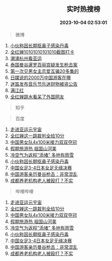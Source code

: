 <div align="center"><h2>实时热搜榜</h2><h4>2023-10-04 02:53:01</h4></div>

> 微博  

1. [小伙称因长期抠鼻子感染丹毒](https://s.weibo.com/weibo?q=%23%E5%B0%8F%E4%BC%99%E7%A7%B0%E5%9B%A0%E9%95%BF%E6%9C%9F%E6%8A%A0%E9%BC%BB%E5%AD%90%E6%84%9F%E6%9F%93%E4%B8%B9%E6%AF%92%23&t=31&band_rank=1&Refer=top)<br />
2. [全红婵10101010101010截图打卡](https://s.weibo.com/weibo?q=%23%E5%85%A8%E7%BA%A2%E5%A9%B510101010101010%E6%88%AA%E5%9B%BE%E6%89%93%E5%8D%A1%23&t=31&band_rank=2&Refer=top)<br />
3. [潮涌杭州看亚运](https://s.weibo.com/weibo?q=%23%E6%BD%AE%E6%B6%8C%E6%9D%AD%E5%B7%9E%E7%9C%8B%E4%BA%9A%E8%BF%90%23&t=31&band_rank=3&Refer=top)<br />
4. [泰国曼谷暹罗百丽宫疑发生枪击案](https://s.weibo.com/weibo?q=%23%E6%B3%B0%E5%9B%BD%E6%9B%BC%E8%B0%B7%E6%9A%B9%E7%BD%97%E7%99%BE%E4%B8%BD%E5%AE%AB%E7%96%91%E5%8F%91%E7%94%9F%E6%9E%AA%E5%87%BB%E6%A1%88%23&t=31&band_rank=4&Refer=top)<br />
5. [第一次见男女主恋爱互骗20多集的](https://s.weibo.com/weibo?q=%23%E7%AC%AC%E4%B8%80%E6%AC%A1%E8%A7%81%E7%94%B7%E5%A5%B3%E4%B8%BB%E6%81%8B%E7%88%B1%E4%BA%92%E9%AA%9720%E5%A4%9A%E9%9B%86%E7%9A%84%23&t=31&band_rank=5&Refer=top)<br />
6. [日媒说的2000万中国游客在哪](https://s.weibo.com/weibo?q=%E6%97%A5%E5%AA%92%E8%AF%B4%E7%9A%842000%E4%B8%87%E4%B8%AD%E5%9B%BD%E6%B8%B8%E5%AE%A2%E5%9C%A8%E5%93%AA&t=31&band_rank=6&Refer=top)<br />
7. [迷笛发布音乐节乐迷财物被盗公告](https://s.weibo.com/weibo?q=%23%E8%BF%B7%E7%AC%9B%E5%8F%91%E5%B8%83%E9%9F%B3%E4%B9%90%E8%8A%82%E4%B9%90%E8%BF%B7%E8%B4%A2%E7%89%A9%E8%A2%AB%E7%9B%97%E5%85%AC%E5%91%8A%23&t=31&band_rank=7&Refer=top)<br />
8. [满江红](https://s.weibo.com/weibo?q=%E6%BB%A1%E6%B1%9F%E7%BA%A2&t=31&band_rank=8&Refer=top)<br />
9. [全红婵跳水看呆了外国网友](https://s.weibo.com/weibo?q=%23%E5%85%A8%E7%BA%A2%E5%A9%B5%E8%B7%B3%E6%B0%B4%E7%9C%8B%E5%91%86%E4%BA%86%E5%A4%96%E5%9B%BD%E7%BD%91%E5%8F%8B%23&t=31&band_rank=9&Refer=top)<br />

> 知乎  


> 百度  

1. [走进亚运元宇宙](https://www.baidu.com/s?wd=%E8%B5%B0%E8%BF%9B%E4%BA%9A%E8%BF%90%E5%85%83%E5%AE%87%E5%AE%99&sa=fyb_news&rsv_dl=fyb_news)<br />
2. [全红婵这一跳裁判全给10分](https://www.baidu.com/s?wd=%E5%85%A8%E7%BA%A2%E5%A9%B5%E8%BF%99%E4%B8%80%E8%B7%B3%E8%A3%81%E5%88%A4%E5%85%A8%E7%BB%9910%E5%88%86&sa=fyb_news&rsv_dl=fyb_news)<br />
3. [中国男女队4x100米接力双双夺冠](https://www.baidu.com/s?wd=%E4%B8%AD%E5%9B%BD%E7%94%B7%E5%A5%B3%E9%98%9F4x100%E7%B1%B3%E6%8E%A5%E5%8A%9B%E5%8F%8C%E5%8F%8C%E5%A4%BA%E5%86%A0&sa=fyb_news&rsv_dl=fyb_news)<br />
4. [假期旅游热 祖国山河美](https://www.baidu.com/s?wd=%E5%81%87%E6%9C%9F%E6%97%85%E6%B8%B8%E7%83%AD+%E7%A5%96%E5%9B%BD%E5%B1%B1%E6%B2%B3%E7%BE%8E&sa=fyb_news&rsv_dl=fyb_news)<br />
5. [冷空气为返程“添堵” 多地有雨雪](https://www.baidu.com/s?wd=%E5%86%B7%E7%A9%BA%E6%B0%94%E4%B8%BA%E8%BF%94%E7%A8%8B%E2%80%9C%E6%B7%BB%E5%A0%B5%E2%80%9D+%E5%A4%9A%E5%9C%B0%E6%9C%89%E9%9B%A8%E9%9B%AA&sa=fyb_news&rsv_dl=fyb_news)<br />
6. [小伙称因长期抠鼻子感染丹毒](https://www.baidu.com/s?wd=%E5%B0%8F%E4%BC%99%E7%A7%B0%E5%9B%A0%E9%95%BF%E6%9C%9F%E6%8A%A0%E9%BC%BB%E5%AD%90%E6%84%9F%E6%9F%93%E4%B8%B9%E6%AF%92&sa=fyb_news&rsv_dl=fyb_news)<br />
7. [中国女足3-4日本女足无缘决赛](https://www.baidu.com/s?wd=%E4%B8%AD%E5%9B%BD%E5%A5%B3%E8%B6%B33-4%E6%97%A5%E6%9C%AC%E5%A5%B3%E8%B6%B3%E6%97%A0%E7%BC%98%E5%86%B3%E8%B5%9B&sa=fyb_news&rsv_dl=fyb_news)<br />
8. [中国游客亲历曼谷枪击：非常混乱](https://www.baidu.com/s?wd=%E4%B8%AD%E5%9B%BD%E6%B8%B8%E5%AE%A2%E4%BA%B2%E5%8E%86%E6%9B%BC%E8%B0%B7%E6%9E%AA%E5%87%BB%EF%BC%9A%E9%9D%9E%E5%B8%B8%E6%B7%B7%E4%B9%B1&sa=fyb_news&rsv_dl=fyb_news)<br />
9. [成都养老机构老人被殴打？不实](https://www.baidu.com/s?wd=%E6%88%90%E9%83%BD%E5%85%BB%E8%80%81%E6%9C%BA%E6%9E%84%E8%80%81%E4%BA%BA%E8%A2%AB%E6%AE%B4%E6%89%93%EF%BC%9F%E4%B8%8D%E5%AE%9E&sa=fyb_news&rsv_dl=fyb_news)<br />

> 哔哩哔哩  

1. [走进亚运元宇宙](https://www.baidu.com/s?wd=%E8%B5%B0%E8%BF%9B%E4%BA%9A%E8%BF%90%E5%85%83%E5%AE%87%E5%AE%99&sa=fyb_news&rsv_dl=fyb_news)<br />
2. [全红婵这一跳裁判全给10分](https://www.baidu.com/s?wd=%E5%85%A8%E7%BA%A2%E5%A9%B5%E8%BF%99%E4%B8%80%E8%B7%B3%E8%A3%81%E5%88%A4%E5%85%A8%E7%BB%9910%E5%88%86&sa=fyb_news&rsv_dl=fyb_news)<br />
3. [中国男女队4x100米接力双双夺冠](https://www.baidu.com/s?wd=%E4%B8%AD%E5%9B%BD%E7%94%B7%E5%A5%B3%E9%98%9F4x100%E7%B1%B3%E6%8E%A5%E5%8A%9B%E5%8F%8C%E5%8F%8C%E5%A4%BA%E5%86%A0&sa=fyb_news&rsv_dl=fyb_news)<br />
4. [假期旅游热 祖国山河美](https://www.baidu.com/s?wd=%E5%81%87%E6%9C%9F%E6%97%85%E6%B8%B8%E7%83%AD+%E7%A5%96%E5%9B%BD%E5%B1%B1%E6%B2%B3%E7%BE%8E&sa=fyb_news&rsv_dl=fyb_news)<br />
5. [冷空气为返程“添堵” 多地有雨雪](https://www.baidu.com/s?wd=%E5%86%B7%E7%A9%BA%E6%B0%94%E4%B8%BA%E8%BF%94%E7%A8%8B%E2%80%9C%E6%B7%BB%E5%A0%B5%E2%80%9D+%E5%A4%9A%E5%9C%B0%E6%9C%89%E9%9B%A8%E9%9B%AA&sa=fyb_news&rsv_dl=fyb_news)<br />
6. [小伙称因长期抠鼻子感染丹毒](https://www.baidu.com/s?wd=%E5%B0%8F%E4%BC%99%E7%A7%B0%E5%9B%A0%E9%95%BF%E6%9C%9F%E6%8A%A0%E9%BC%BB%E5%AD%90%E6%84%9F%E6%9F%93%E4%B8%B9%E6%AF%92&sa=fyb_news&rsv_dl=fyb_news)<br />
7. [中国女足3-4日本女足无缘决赛](https://www.baidu.com/s?wd=%E4%B8%AD%E5%9B%BD%E5%A5%B3%E8%B6%B33-4%E6%97%A5%E6%9C%AC%E5%A5%B3%E8%B6%B3%E6%97%A0%E7%BC%98%E5%86%B3%E8%B5%9B&sa=fyb_news&rsv_dl=fyb_news)<br />
8. [中国游客亲历曼谷枪击：非常混乱](https://www.baidu.com/s?wd=%E4%B8%AD%E5%9B%BD%E6%B8%B8%E5%AE%A2%E4%BA%B2%E5%8E%86%E6%9B%BC%E8%B0%B7%E6%9E%AA%E5%87%BB%EF%BC%9A%E9%9D%9E%E5%B8%B8%E6%B7%B7%E4%B9%B1&sa=fyb_news&rsv_dl=fyb_news)<br />
9. [成都养老机构老人被殴打？不实](https://www.baidu.com/s?wd=%E6%88%90%E9%83%BD%E5%85%BB%E8%80%81%E6%9C%BA%E6%9E%84%E8%80%81%E4%BA%BA%E8%A2%AB%E6%AE%B4%E6%89%93%EF%BC%9F%E4%B8%8D%E5%AE%9E&sa=fyb_news&rsv_dl=fyb_news)<br />
